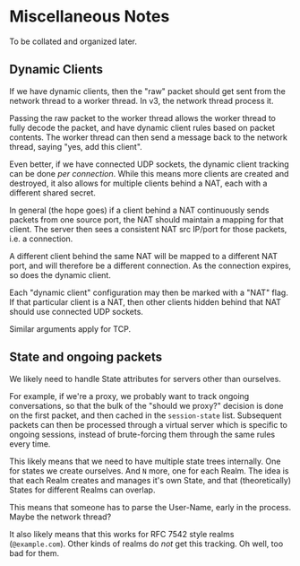 # Miscellaneous Notes

To be collated and organized later.

## Dynamic Clients

If we have dynamic clients, then the "raw" packet should get sent from the
network thread to a worker thread.  In v3, the network thread process it.

Passing the raw packet to the worker thread allows the worker thread
to fully decode the packet, and have dynamic client rules based on
packet contents.  The worker thread can then send a message back to
the network thread, saying "yes, add this client".

Even better, if we have connected UDP sockets, the dynamic client
tracking can be done *per connection*.  While this means more clients
are created and destroyed, it also allows for multiple clients behind
a NAT, each with a different shared secret.

In general (the hope goes) if a client behind a NAT continuously sends
packets from one source port, the NAT should maintain a mapping for
that client.  The server then sees a consistent NAT src IP/port for
those packets, i.e. a connection.

A different client behind the same NAT will be mapped to a different
NAT port, and will therefore be a different connection.  As the
connection expires, so does the dynamic client.

Each "dynamic client" configuration may then be marked with a "NAT"
flag.  If that particular client is a NAT, then other clients hidden
behind that NAT should use connected UDP sockets.

Similar arguments apply for TCP.

## State and ongoing packets

We likely need to handle State attributes for servers other than
ourselves.

For example, if we're a proxy, we probably want to track ongoing
conversations, so that the bulk of the "should we proxy?" decision is
done on the first packet, and then cached in the `session-state` list.
Subsequent packets can then be processed through a virtual server
which is specific to ongoing sessions, instead of brute-forcing them
through the same rules every time.

This likely means that we need to have multiple state trees
internally.  One for states we create ourselves.  And `N` more, one
for each Realm.  The idea is that each Realm creates and manages it's
own State, and that (theoretically) States for different Realms can
overlap.

This means that someone has to parse the User-Name, early in the
process.  Maybe the network thread?

It also likely means that this works for RFC 7542 style realms
(`@example.com`).  Other kinds of realms do *not* get this tracking.
Oh well, too bad for them.